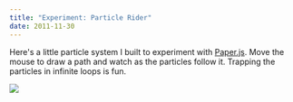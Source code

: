 ```yaml
--- 
title: "Experiment: Particle Rider"
date: 2011-11-30
---
```


[Paper.js]: http://paperjs.org/

Here's a little particle system I built to experiment with [Paper.js]. Move the mouse to draw a path and watch as the particles follow it. Trapping the particles in infinite loops is fun.

<a href="/projects/particle-rider.html"><img src="http://src.sencha.io/-30/http://awardwinningfjords.com/projects/particle-rider/particle-rider.png"></a>